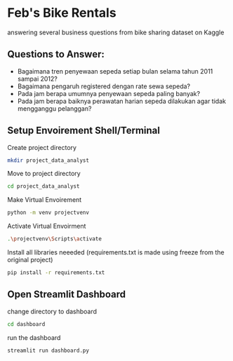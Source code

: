 # Feb's Bike Rentals

answering several business questions from bike sharing dataset on Kaggle
## Questions to Answer:

- Bagaimana tren penyewaan sepeda setiap bulan selama tahun 2011 sampai 2012?
- Bagaimana pengaruh registered dengan rate sewa sepeda?
- Pada jam berapa umumnya penyewaan sepeda paling banyak?
- Pada jam berapa baiknya perawatan harian sepeda dilakukan agar tidak mengganggu pelanggan?





## Setup Envoirement Shell/Terminal

Create project directory

```bash
mkdir project_data_analyst
```

Move to project directory
```bash
cd project_data_analyst
```

Make Virtual Envoirement
```bash
python -m venv projectvenv
```

Activate Virtual Envoirment
```bash
.\projectvenv\Scripts\activate
```

Install all libraries neeeded (requirements.txt is made using freeze from the original project)
```bash
pip install -r requirements.txt
```

## Open Streamlit Dashboard

change directory to dashboard

```bash
cd dashboard
```

run the dashboard

```bash
streamlit run dashboard.py
```
